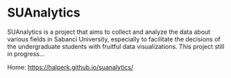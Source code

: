 # SUAnalytics
SUAnalytics is a project that aims to collect and analyze the data about various fields in Sabanci University, especially to facilitate the decisions of the undergraduate students with fruitful data visualizations. This project still in progress...

Home: https://halperk.github.io/suanalytics/
